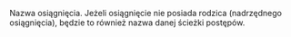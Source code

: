 Nazwa osiągnięcia. Jeżeli osiągnięcie nie posiada rodzica (nadrzędnego osiągnięcia), będzie to również nazwa danej ścieżki postępów.